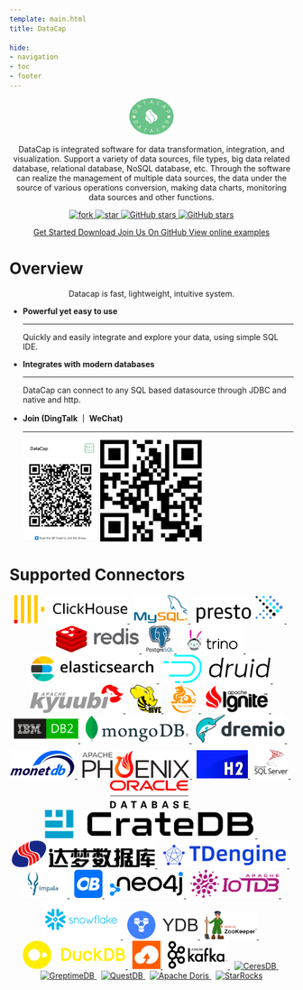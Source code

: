 ```yaml
---
template: main.html
title: DataCap

hide:
- navigation
- toc
- footer
---
```


<style xmlns="http://www.w3.org/1999/html">
.md-typeset h1 {
  text-align: center;
  font-weight: 1000;
  font-size: 60px;
  margin-top: 60px;
  margin-bottom: 0;
}
</style>

<div style="text-align: center;">
    <img width="80" height="65" src="/assets/logo.png" />
    <p/>
    DataCap is integrated software for data transformation, integration, and visualization. Support a variety of data sources, file types, big data related database, relational database, NoSQL database, etc. Through the software can realize the management of multiple data sources, the data under the source of various operations conversion, making data charts, monitoring data sources and other functions.
    <p/>
    <a target="_blank" class="connector-logo-index" href="https://gitee.com/EdurtIO/datacap/members">
        <img src='https://gitee.com/EdurtIO/datacap/badge/fork.svg?theme=white' alt='fork'/>
    </a>
    <a target="_blank" class="connector-logo-index" href="https://gitee.com/EdurtIO/datacap/stargazers">
        <img src='https://gitee.com/EdurtIO/datacap/badge/star.svg?theme=white' alt='star'/>
    </a>
    <a target="_blank" class="connector-logo-index" href="https://github.com/EdurtIO/datacap/fork">
        <img alt="GitHub stars" src="https://img.shields.io/github/forks/EdurtIO/datacap?logo=github">
    </a>
    <a target="_blank" class="connector-logo-index" href="https://github.com/EdurtIO/datacap/stargazers">
        <img alt="GitHub stars" src="https://img.shields.io/github/stars/EdurtIO/datacap?logo=github">
    </a>
    <p/> 
    <p/>
    <a href="/reference/get_started/install.html" title="Get Started" class="md-button">
        Get Started
    </a>
    <a href="/download.html" title="Download" class="md-button">
      Download
    </a>
    <a href="https://github.com/EdurtIO/datacap" target="_blank" title="Join Us On GitHub" class="md-button md-button--primary">
      Join Us On GitHub
    </a>
    <a href="http://try.datacap.edurt.io/" target="_blank" title="View online examples" class="md-button md-button--primary">
      View online examples
    </a>
    <p/><p/><p/><p/>
</div>

# Overview

<p align="center">
Datacap is fast, lightweight, intuitive system.
</p>

<div style="max-width: 800px; margin: 0 auto" class="grid cards" markdown>

- __Powerful yet easy to use__ 

    ---

    Quickly and easily integrate and explore your data, using simple SQL IDE.

- __Integrates with modern databases__

    ---

    DataCap can connect to any SQL based datasource through JDBC and native and http.

- __Join (DingTalk ｜ WeChat)__

    ---

    <img src="/assets/dingtalk.png" alt="DingTalk" style="height: 180px;" />
    <img src="/assets/wechat.png" alt="WeChat" style="height: 180px;" />

</div>

# Supported Connectors

<p align="center">
    <a href="https://clickhouse.com" target="_blank" class="connector-logo-index">
        <img src="/assets/plugin/clickhouse.png" alt="ClickHouse" height="50" />
    </a>&nbsp;
    <a href="https://www.mysql.com" target="_blank" class="connector-logo-index">
        <img src="/assets/plugin/mysql.png" alt="MySQL" height="50"/>
    </a>&nbsp;
    <a href="https://prestodb.io/" target="_blank" class="connector-logo-index">
        <img src="/assets/plugin/presto.png" alt="Presto" height="50"/>
    </a>&nbsp;
    <a href="https://redis.io/" target="_blank" class="connector-logo-index">
        <img src="/assets/plugin/redis.png" alt="Redis" height="50"/>
    </a>&nbsp;
    <a href="https://www.postgresql.org/" target="_blank" class="connector-logo-index">
        <img src="/assets/plugin/postgresql.png" alt="PostgreSQL" height="50"/>
    </a>&nbsp;
    <a href="https://trino.io/" target="_blank" class="connector-logo-index">
        <img src="/assets/plugin/trino.png" alt="Trino" height="50"/>
    </a>&nbsp;
    <a href="https://www.elastic.co/" target="_blank" class="connector-logo-index">
        <img src="/assets/plugin/elasticsearch.png" alt="ElasticSearch" height="50" />
    </a>&nbsp;
    <a href="https://druid.apache.org/" target="_blank" class="connector-logo-index">
        <img src="/assets/plugin/druid.png" alt="Druid" height="50" />
    </a>&nbsp;
    <a href="https://kyuubi.apache.org/" target="_blank" class="connector-logo-index">
        <img src="/assets/plugin/kyuubi.png" alt="Kyuubi" height="50"/>
    </a>&nbsp;
    <a href="https://hive.apache.org/" target="_blank" class="connector-logo-index">
        <img src="/assets/plugin/hive.png" alt="Hive" height="50" />
    </a>&nbsp;
    <a href="https://kylin.apache.org" target="_blank" class="connector-logo-index">
        <img src="/assets/plugin/kylin.png" alt="Kylin" height="50" />
    </a>&nbsp;
    <a href="https://ignite.apache.org/" target="_blank" class="connector-logo-index">
        <img src="/assets/plugin/ignite.png" alt="Ignite" height="50" />
    </a>&nbsp;
    <a href="https://www.ibm.com/db2/" target="_blank" class="connector-logo-index">
        <img src="/assets/plugin/ibmdb2.png" alt="IBM DB2" height="50" />
    </a>&nbsp;
    <a href="https://www.mongodb.com/" target="_blank" class="connector-logo-index">
        <img src="/assets/plugin/mongodb.png" alt="MongoDB" height="50" />
    </a>&nbsp;
    <a href="https://www.dremio.com/" target="_blank" class="connector-logo-index">
        <img src="/assets/plugin/dremio.png" alt="Dremio" height="50" />
    </a>&nbsp;
    <a href="https://www.monetdb.org/" target="_blank" class="connector-logo-index">
        <img src="/assets/plugin/monetdb.png" alt="MonetDB" height="50" />
    </a>&nbsp;
    <a href="https://phoenix.apache.org/" target="_blank" class="connector-logo-index">
        <img src="/assets/plugin/phoenix.png" alt="Phoenix" height="50" />
    </a>&nbsp;
    <a href="https://www.h2database.com/html/main.html" target="_blank" class="connector-logo-index">
        <img src="/assets/plugin/h2.png" alt="H2" height="50" />
    </a>&nbsp;
    <a href="https://www.microsoft.com/sql-server" target="_blank" class="connector-logo-index">
        <img src="/assets/plugin/sqlserver.svg" alt="SqlServer" height="60" />
    </a>&nbsp;
    <a href="https://www.oracle.com/" target="_blank" class="connector-logo-index">
        <img src="/assets/plugin/oracle.png" alt="Oracle" height="50" />
    </a>&nbsp;
    <a href="https://crate.io/" target="_blank" class="connector-logo-index">
        <img src="/assets/plugin/cratedb.png" alt="CrateDB" height="50" />
    </a>&nbsp;
    <a href="https://www.dameng.com/DM8.html" target="_blank" class="connector-logo-index">
        <img src="/assets/plugin/dameng.png" alt="DaMeng" height="50" />
    </a>&nbsp;
    <a href="https://tdengine.com/" target="_blank" class="connector-logo-index">
        <img src="/assets/plugin/tdengine.png" alt="TDengine" height="50" />
    </a>&nbsp;
    <a href="https://impala.apache.org/" target="_blank" class="connector-logo-index">
        <img src="/assets/plugin/impala.png" alt="Impala" height="50" />
    </a>&nbsp;
    <a href="https://www.oceanbase.com/" target="_blank" class="connector-logo-index">
        <img src="/assets/plugin/oceanbase.png" alt="OceanBase" height="50" />
    </a>&nbsp;
    <a href="https://neo4j.com/" target="_blank" class="connector-logo-index">
        <img src="/assets/plugin/neo4j.png" alt="Neo4j" height="50" />
    </a>&nbsp;
    <a href="https://iotdb.apache.org/" target="_blank" class="connector-logo-index">
        <img src="/assets/plugin/iotdb.png" alt="IoTDB" height="50" />
    </a>&nbsp;
    <a href="https://www.snowflake.com/" target="_blank" class="connector-logo-index">
        <img src="/assets/plugin/snowflake.png" alt="Snowflake" height="70" />
    </a>&nbsp;
    <a href="https://ydb.tech/" target="_blank" class="connector-logo-index">
        <img src="/assets/plugin/ydb.png" alt="YDB" height="50" />
    </a>&nbsp;
    <a href="https://zookeeper.apache.org/" target="_blank" class="connector-logo-index">
        <img src="/assets/plugin/zookeeper.png" alt="Zookeeper" height="50" />
    </a>&nbsp;
    <a href="https://duckdb.org/" target="_blank" class="connector-logo-index">
        <img src="/assets/plugin/duckdb.png" alt="DuckDB" height="50" />
    </a>&nbsp;
    <a href="https://www.alibabacloud.com/zh/product/object-storage-service" target="_blank" class="connector-logo-index">
        <img src="/assets/plugin/alioss.png" alt="Aliyun OSS" height="50" />
    </a>&nbsp;
    <a href="https://kafka.apache.org" target="_blank" class="connector-logo-index">
        <img src="/assets/plugin/kafka.png" alt="Apache Kafka" height="50" />
    </a>&nbsp;
    <a href="https://docs.ceresdb.io/" target="_blank" class="connector-logo-index">
        <img src="/assets/plugin/ceresdb.png" alt="CeresDB" height="50" />
    </a>&nbsp;
    <a href="https://docs.greptime.com/" target="_blank" class="connector-logo-index">
        <img src="/assets/plugin/greptimedb.png" alt="GreptimeDB" height="70" />
    </a>&nbsp;
    <a href="https://questdb.io/" target="_blank" class="connector-logo-index">
        <img src="/assets/plugin/questdb.png" alt="QuestDB" height="50" />
    </a>&nbsp;
    <a href="https://doris.apache.org/" target="_blank" class="connector-logo-index">
        <img src="/assets/plugin/doris.png" alt="Apache Doris" height="50" />
    </a>&nbsp;
    <a href="https://www.starrocks.io/" target="_blank" class="connector-logo-index">
        <img src="/assets/plugin/starrocks.png" alt="StarRocks" height="50" />
    </a>
</p>


